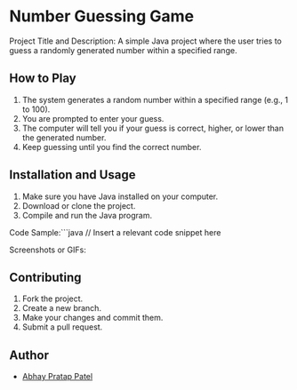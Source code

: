 # Number Guessing Game

Project Title and Description:  A simple Java project where the user tries to guess a randomly generated number within a specified range.

## How to Play
1. The system generates a random number within a specified range (e.g., 1 to 100).
2. You are prompted to enter your guess.
3. The computer will tell you if your guess is correct, higher, or lower than the generated number.
4. Keep guessing until you find the correct number.

## Installation and Usage
1. Make sure you have Java installed on your computer.
2. Download or clone the project.
3. Compile and run the Java program.

Code Sample:```java
// Insert a relevant code snippet here

Screenshots or GIFs:

## Contributing
1. Fork the project.
2. Create a new branch.
3. Make your changes and commit them.
4. Submit a pull request.

 ## Author

- [Abhay Pratap Patel](https://github.com/myselfabhaypratap)

